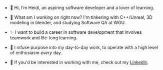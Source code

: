 - 👋 Hi, I’m Heidi, an aspiring software developer and a lover of learning.
- :wrench: What am I working on right now? I'm tinkering with C++/Unreal, 3D modeling in blender, and studying Software QA at WGU. 

- ✨ I want to build a career in software development that involves teamwork and life-long learning. 
- 💞️ I infuse purpose into my day-to-day work, to operate with a high level of enthusiasm <em>every</em> day.
- 💼 If you'd be interested in working with me, check out my [LinkedIn](https://www.linkedin.com/in/heidi-negrete/).
